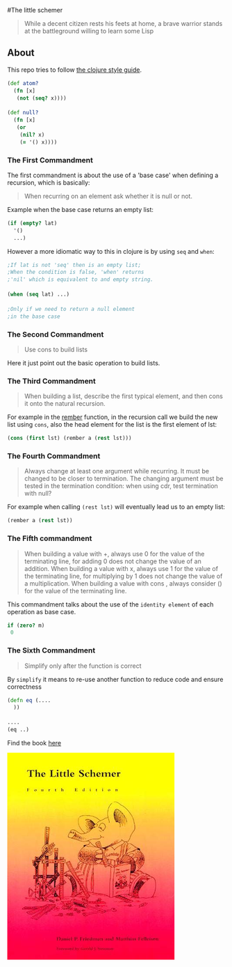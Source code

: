 #The little schemer

> While a decent citizen rests his feets at home,
> a brave warrior stands at the battleground willing to learn some Lisp

## About

This repo tries to follow [the clojure style guide](https://github.com/bbatsov/clojure-style-guide).


```clojure
(def atom?
  (fn [x]
   (not (seq? x))))

(def null?
  (fn [x]
   (or
    (nil? x)
    (= '() x))))
```
### The First Commandment
The first commandment is about the use of a 'base case' when defining a recursion, which is basically:
> When recurring on an element ask whether it is null or not.

Example when the base case returns an empty list:

```clojure
(if (empty? lat)
  '()
  ...)
```

However a more idiomatic way to this in clojure is by using `seq` and `when`:

```clojure
;If lat is not 'seq' then is an empty list;
;When the condition is false, 'when' returns
;'nil' which is equivalent to and empty string.

(when (seq lat) ...)

;Only if we need to return a null element
;in the base case
```

### The Second Commandment

> Use cons to build lists

Here it just point out the basic operation to build lists.

### The Third Commandment

> When building a list, describe the first typical element, and then cons it onto the natural recursion.

For example in the [rember](3_ConsTheMagnificent/rember.clj) function, in the recursion call we build the new list
using `cons`, also the head element for the list is the first element of lst:

```clojure
(cons (first lst) (rember a (rest lst)))
```

### The Fourth Commandment

>Always change at least one argument while recurring. It
>must be changed to be closer to termination. The changing
>argument must be tested in the termination condition:
>when using cdr, test termination with null?

For example when calling `(rest lst)` will eventually lead us to an empty list:
```clojure
(rember a (rest lst))
```

### The Fifth commandment

>When building a value with +, always use 0 for the value of the
>terminating line, for adding 0 does not change the value of an
>addition.
>When building a value with x, always use 1 for the value of the
>terminating line, for multiplying by 1 does not change the value
>of a multiplication.
>When building a value with cons , always consider () for the value
>of the terminating line. 

This commandment talks about the use of the `identity element` of each
operation as base case.

```clojure
if (zero? m)
 0
```
### The Sixth Commandment

>Simplify only after the function is correct

By `simplify` it means to re-use another function to reduce code and ensure
correctness

```clojure
(defn eq (....
  ))

....
(eq ..)
```

Find the book
[here](https://www.amazon.com/Little-Schemer-Daniel-P-Friedman/dp/0262560992/ref=sr_1_1?ie=UTF8&qid=1473739422&sr=8-1&keywords=little+schemer)

![cover](/img/readimg.jpg)
